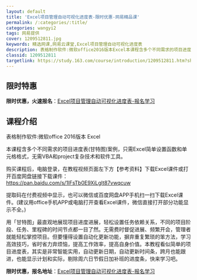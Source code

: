 ```yaml
---
layout: default
title: 'Excel项目管理自动可视化进度表-限时优惠-网易精品课'
permalink: /:categories/:title/
categories: wangyi2
tags: 网易提供
cover: 1209512811.jpg
keywords: 精选网课,网易云课堂,Excel项目管理自动可视化进度表
description: 表格制作软件:微软office2016版本Excel本课程含多个不同需求的项目进度表(甘特图)案例，只需Excel简单设
classid: 1209512811
targetlink: https://study.163.com/course/introduction/1209512811.htm?share=1&shareId=1025206652&utm_campaign=share&utm_medium=iphoneShare&utm_source=&utm_u=1025206652
---
```


## 限时特惠

**限时优惠，火速报名**：[Excel项目管理自动可视化进度表-报名学习](https://study.163.com/course/introduction/1209512811.htm?share=1&shareId=1025206652&utm_campaign=share&utm_medium=iphoneShare&utm_source=&utm_u=1025206652)

## 课程介绍

表格制作软件:微软office 2016版本 Excel



本课程含多个不同需求的项目进度表(甘特图)案例，只需Excel简单设置函数和单元格格式，无需VBA和project复杂技术和软件工具。



购买课程后，电脑登录，在教程视频页面左下方【参考资料】下载Excel课件或打开百度网盘链接下载课件：https://pan.baidu.com/s/1lFsTb0E9XiLglt87vwqcuw



提取码在付费视频中显示，也可以微信或百度网盘APP手机扫一扫下载Excel课件。(建议用office手机APP或电脑打开查看Excel课件，微信直接打开部分功能显示不全。)



用「甘特图」最直观地展现项目进度进展，轻松设置任务依赖关系，不同的项目阶段、任务、里程碑的时间节点都一目了然。无需费时督促进展、频繁开会，管理者就能轻松掌控项目。但要懂得设置自动化更新功能，摒弃重复繁琐的笨方法，学习高效技巧，省时省力弃烦恼，提高工作效率，提高自身价值。本教程看似简单的项目进度表，其实是非常智能实用，自动更新日期，自动更新时间条，跨月也能跟进，也能显示计划和实际，剔除周六日节假日加补班的进度条，快来学习吧。

**限时优惠，报名地址**：[Excel项目管理自动可视化进度表-报名学习](https://study.163.com/course/introduction/1209512811.htm?share=1&shareId=1025206652&utm_campaign=share&utm_medium=iphoneShare&utm_source=&utm_u=1025206652)

